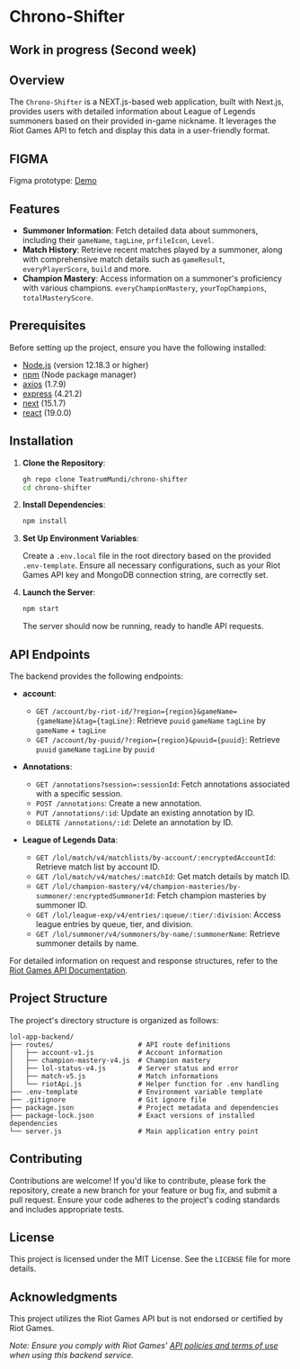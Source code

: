 # Chrono-Shifter

## Work in progress (Second week)

## Overview

The `Chrono-Shifter` is a NEXT.js-based web application, built with Next.js, provides users with detailed information about League of Legends summoners based on their provided in-game nickname. It leverages the Riot Games API to fetch and display this data in a user-friendly format.

## FIGMA
Figma prototype: [Demo](https://www.figma.com/proto/ym7Uvqh216ZOG2iV6toc3T?node-id=0-1&t=7L1R5Ta12My8RGyB-6)

## Features

- **Summoner Information**: Fetch detailed data about summoners, including their `gameName`, `tagLine`, `prfileIcon`, `Level`.
- **Match History**: Retrieve recent matches played by a summoner, along with comprehensive match details such as `gameResult`, `everyPlayerScore`, `build` and more.
- **Champion Mastery**: Access information on a summoner's proficiency with various champions. `everyChampionMastery`, `yourTopChampions`, `totalMasteryScore`.

## Prerequisites

Before setting up the project, ensure you have the following installed:

- [Node.js](https://nodejs.org/) (version 12.18.3 or higher)
- [npm](https://www.npmjs.com/) (Node package manager)
- [axios](https://axios-http.com/) (1.7.9)
- [express](https://expressjs.com/) (4.21.2)
- [next](https://nextjs.org/) (15.1.7)
- [react](https://react.dev/) (19.0.0)

## Installation

1. **Clone the Repository**:

   ```bash
   gh repo clone TeatrumMundi/chrono-shifter
   cd chrono-shifter
   ```

2. **Install Dependencies**:

   ```bash
   npm install
   ```

3. **Set Up Environment Variables**:

   Create a `.env.local` file in the root directory based on the provided `.env-template`. Ensure all necessary configurations, such as your Riot Games API key and MongoDB connection string, are correctly set.


4. **Launch the Server**:

   ```bash
   npm start
   ```

   The server should now be running, ready to handle API requests.

## API Endpoints

The backend provides the following endpoints:

- **account**:
    - `GET /account/by-riot-id/?region={region}&gameName={gameName}&tag={tagLine}`: Retrieve `puuid` `gameName` `tagLine` by `gameName` + `tagLine`
    - `GET /account/by-puuid/?region={region}&puuid={puuid}`: Retrieve `puuid` `gameName` `tagLine` by `puuid`

- **Annotations**:
    - `GET /annotations?session=:sessionId`: Fetch annotations associated with a specific session.
    - `POST /annotations`: Create a new annotation.
    - `PUT /annotations/:id`: Update an existing annotation by ID.
    - `DELETE /annotations/:id`: Delete an annotation by ID.

- **League of Legends Data**:
    - `GET /lol/match/v4/matchlists/by-account/:encryptedAccountId`: Retrieve match list by account ID.
    - `GET /lol/match/v4/matches/:matchId`: Get match details by match ID.
    - `GET /lol/champion-mastery/v4/champion-masteries/by-summoner/:encryptedSummonerId`: Fetch champion masteries by summoner ID.
    - `GET /lol/league-exp/v4/entries/:queue/:tier/:division`: Access league entries by queue, tier, and division.
    - `GET /lol/summoner/v4/summoners/by-name/:summonerName`: Retrieve summoner details by name.

For detailed information on request and response structures, refer to the [Riot Games API Documentation](https://developer.riotgames.com/apis).

## Project Structure

The project's directory structure is organized as follows:

```
lol-app-backend/
├── routes/                     # API route definitions
│   ├── account-v1.js           # Account information
│   ├── champion-mastery-v4.js  # Champion mastery
│   ├── lol-status-v4.js        # Server status and error
│   ├── match-v5.js             # Match informations
│   └── riotApi.js              # Helper function for .env handling         
├── .env-template               # Environment variable template
├── .gitignore                  # Git ignore file
├── package.json                # Project metadata and dependencies
├── package-lock.json           # Exact versions of installed dependencies
└── server.js                   # Main application entry point
```

## Contributing

Contributions are welcome! If you'd like to contribute, please fork the repository, create a new branch for your feature or bug fix, and submit a pull request. Ensure your code adheres to the project's coding standards and includes appropriate tests.

## License

This project is licensed under the MIT License. See the `LICENSE` file for more details.

## Acknowledgments

This project utilizes the Riot Games API but is not endorsed or certified by Riot Games.

*Note: Ensure you comply with Riot Games' [API policies and terms of use](https://developer.riotgames.com/policies) when using this backend service.*
